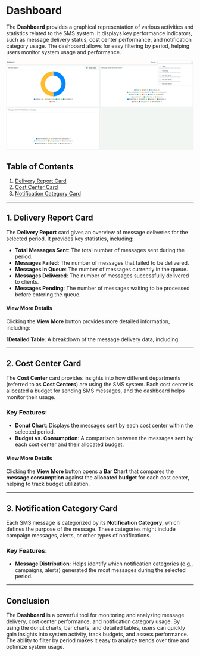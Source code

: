 # Dashboard

The **Dashboard** provides a graphical representation of various activities and statistics related to the SMS system. It displays key performance indicators, such as message delivery status, cost center performance, and notification category usage. The dashboard allows for easy filtering by period, helping users monitor system usage and performance.


![alt text](image-5.png)

## Table of Contents

1. [Delivery Report Card](#delivery-report-card)
2. [Cost Center Card](#cost-center-card)
3. [Notification Category Card](#notification-category-card)

---

## 1. Delivery Report Card

The **Delivery Report** card gives an overview of message deliveries for the selected period. It provides key statistics, including:

- **Total Messages Sent**: The total number of messages sent during the period.
- **Messages Failed**: The number of messages that failed to be delivered.
- **Messages in Queue**: The number of messages currently in the queue.
- **Messages Delivered**: The number of messages successfully delivered to clients.
- **Messages Pending**: The number of messages waiting to be processed before entering the queue.

#### View More Details
Clicking the **View More** button provides more detailed information, including:

1**Detailed Table**: A breakdown of the message delivery data, including:



---

## 2. Cost Center Card

The **Cost Center** card provides insights into how different departments (referred to as **Cost Centers**) are using the SMS system. Each cost center is allocated a budget for sending SMS messages, and the dashboard helps monitor their usage.

### Key Features:
- **Donut Chart**: Displays the messages sent by each cost center within the selected period.
- **Budget vs. Consumption**: A comparison between the messages sent by each cost center and their allocated budget.

#### View More Details
Clicking the **View More** button opens a **Bar Chart** that compares the **message consumption** against the **allocated budget** for each cost center, helping to track budget utilization.

---

## 3. Notification Category Card

Each SMS message is categorized by its **Notification Category**, which defines the purpose of the message. These categories might include campaign messages, alerts, or other types of notifications.

### Key Features:
- **Message Distribution**: Helps identify which notification categories (e.g., campaigns, alerts) generated the most messages during the selected period.


---

## Conclusion

The **Dashboard** is a powerful tool for monitoring and analyzing message delivery, cost center performance, and notification category usage. By using the donut charts, bar charts, and detailed tables, users can quickly gain insights into system activity, track budgets, and assess performance. The ability to filter by period makes it easy to analyze trends over time and optimize system usage.
